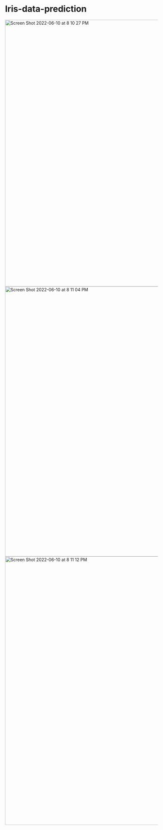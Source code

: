 # Iris-data-prediction

<img width="879" alt="Screen Shot 2022-06-10 at 8 10 27 PM" src="https://user-images.githubusercontent.com/67844037/173164539-6e8c5c19-e4d8-4e42-bd70-5fb0b3f41b9d.png">
<img width="890" alt="Screen Shot 2022-06-10 at 8 11 04 PM" src="https://user-images.githubusercontent.com/67844037/173164563-f3859aad-6a28-4088-8fa8-1b93f8f10eaa.png">
<img width="885" alt="Screen Shot 2022-06-10 at 8 11 12 PM" src="https://user-images.githubusercontent.com/67844037/173164569-d360d947-5651-40aa-85e4-bca5bb247058.png">
